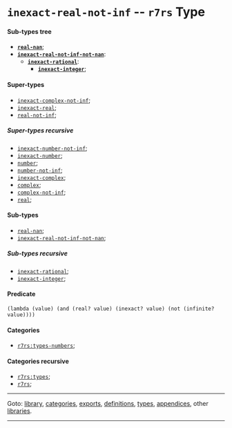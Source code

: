 

<a id='type__r7rs__inexact-real-not-inf'></a>

# `inexact-real-not-inf` -- `r7rs` Type


<a id='type__r7rs__inexact-real-not-inf__sub-types-tree'></a>

#### Sub-types tree

* **[`real-nan`](../../r7rs/types/real-nan.md#type__r7rs__real-nan)**;
* **[`inexact-real-not-inf-not-nan`](../../r7rs/types/inexact-real-not-inf-not-nan.md#type__r7rs__inexact-real-not-inf-not-nan)**:
  * **[`inexact-rational`](../../r7rs/types/inexact-rational.md#type__r7rs__inexact-rational)**:
    * **[`inexact-integer`](../../r7rs/types/inexact-integer.md#type__r7rs__inexact-integer)**;


<a id='type__r7rs__inexact-real-not-inf__super-types'></a>

#### Super-types

 * [`inexact-complex-not-inf`](../../r7rs/types/inexact-complex-not-inf.md#type__r7rs__inexact-complex-not-inf);
 * [`inexact-real`](../../r7rs/types/inexact-real.md#type__r7rs__inexact-real);
 * [`real-not-inf`](../../r7rs/types/real-not-inf.md#type__r7rs__real-not-inf);


<a id='type__r7rs__inexact-real-not-inf__super-types-recursive'></a>

##### Super-types recursive

 * [`inexact-number-not-inf`](../../r7rs/types/inexact-number-not-inf.md#type__r7rs__inexact-number-not-inf);
 * [`inexact-number`](../../r7rs/types/inexact-number.md#type__r7rs__inexact-number);
 * [`number`](../../r7rs/types/number.md#type__r7rs__number);
 * [`number-not-inf`](../../r7rs/types/number-not-inf.md#type__r7rs__number-not-inf);
 * [`inexact-complex`](../../r7rs/types/inexact-complex.md#type__r7rs__inexact-complex);
 * [`complex`](../../r7rs/types/complex.md#type__r7rs__complex);
 * [`complex-not-inf`](../../r7rs/types/complex-not-inf.md#type__r7rs__complex-not-inf);
 * [`real`](../../r7rs/types/real.md#type__r7rs__real);


<a id='type__r7rs__inexact-real-not-inf__sub-types'></a>

#### Sub-types

 * [`real-nan`](../../r7rs/types/real-nan.md#type__r7rs__real-nan);
 * [`inexact-real-not-inf-not-nan`](../../r7rs/types/inexact-real-not-inf-not-nan.md#type__r7rs__inexact-real-not-inf-not-nan);


<a id='type__r7rs__inexact-real-not-inf__sub-types-recursive'></a>

##### Sub-types recursive

 * [`inexact-rational`](../../r7rs/types/inexact-rational.md#type__r7rs__inexact-rational);
 * [`inexact-integer`](../../r7rs/types/inexact-integer.md#type__r7rs__inexact-integer);


<a id='type__r7rs__inexact-real-not-inf__predicate'></a>

#### Predicate

````
(lambda (value) (and (real? value) (inexact? value) (not (infinite? value))))
````


<a id='type__r7rs__inexact-real-not-inf__categories'></a>

#### Categories

 * [`r7rs:types-numbers`](../../r7rs/categories/r7rs_3a_types-numbers.md#category__r7rs__r7rs_3a_types-numbers);


<a id='type__r7rs__inexact-real-not-inf__categories-recursive'></a>

#### Categories recursive

 * [`r7rs:types`](../../r7rs/categories/r7rs_3a_types.md#category__r7rs__r7rs_3a_types);
 * [`r7rs`](../../r7rs/categories/r7rs.md#category__r7rs__r7rs);

----

Goto: [library](../../r7rs/_index.md#library__r7rs), [categories](../../r7rs/categories/_index.md#toc__r7rs__categories), [exports](../../r7rs/exports/_index.md#toc__r7rs__exports), [definitions](../../r7rs/definitions/_index.md#toc__r7rs__definitions), [types](../../r7rs/types/_index.md#toc__r7rs__types), [appendices](../../r7rs/appendices/_index.md#toc__r7rs__appendices), other [libraries](../../_libraries.md#toc__libraries).

----

